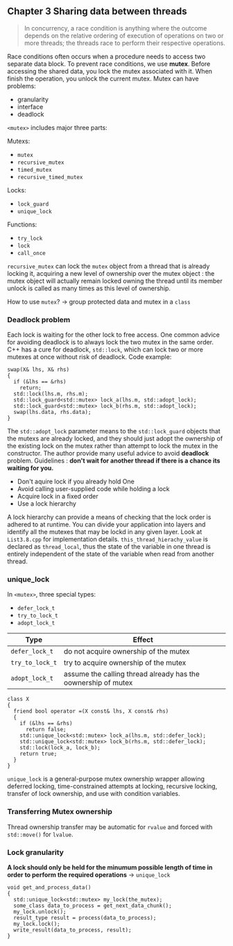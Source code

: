 ## Chapter 3 Sharing data between threads
> In concurrency, a race condition is anything where the outcome depends on the relative ordering of execution of operations on two or more threads; the threads race to perform their respective operations.

Race conditions often occurs when a procedure needs to access two separate data block. To prevent race conditions, we use **mutex**. Before accessing the shared data, you lock the mutex associated with it. When finish the operation, you unlock the current mutex.
Mutex can have problems:
- granularity
- interface
- deadlock

`<mutex>` includes major three parts:

Mutexs:
- `mutex`
- `recursive_mutex`
- `timed_mutex`
- `recursive_timed_mutex`

Locks:
- `lock_guard`
- `unique_lock`

Functions:
- `try_lock`
- `lock`
- `call_once`

`recursive_mutex` can lock the `mutex` object from a thread that is already locking it, acquiring a new level of ownership over the mutex object : the mutex object will actually remain locked owning the thread until its member unlock is called as many times as this level of ownership.

How to use `mutex`? -> group protected data and mutex in a `class`

### Deadlock problem
Each lock is waiting for the other lock to free access. One common advice for avoiding deadlock is to always lock the two mutex in the same order. C++ has a cure for deadlock, `std::lock`, which can lock two or more mutexes at once without risk of deadlock. Code example:

    swap(X& lhs, X& rhs)
    {
      if (&lhs == &rhs)
        return;
      std::lock(lhs.m, rhs.m);
      std::lock_guard<std::mutex> lock_a(lhs.m, std::adopt_lock);
      std::lock_guard<std::mutex> lock_b(rhs.m, std::adopt_lock);
      swap(lhs.data, rhs.data);
    }
The `std::adopt_lock` parameter means to the `std::lock_guard` objects that the mutexs are already locked, and they should just adopt the ownership of the existing lock on the mutex rather than attempt to lock the mutex in the constructor.
The author provide many useful advice to avoid **deadlock** problem. Guidelines : **don't wait for another thread if there is a chance its waiting for you.**

- Don't aquire lock if you already hold One
- Avoid calling user-supplied code while holding a lock
- Acquire lock in a fixed order
- Use a lock hierarchy

A lock hierarchy can provide a means of checking that the lock order is adhered to at runtime. You can divide your application into layers and identify all the mutexes that may be lockd in any given layer. Look at `List3.8.cpp` for implementation details. `this_thread_hierachy_value` is declared as `thread_local`, thus the state of the variable in one thread is entirely independent of the state of the variable when read from another thread.

### unique_lock
In `<mutex>`, three special types:
- `defer_lock_t`
- `try_to_lock_t`
- `adopt_lock_t`

Type | Effect
------|-------
`defer_lock_t` | do not acquire ownership of the mutex
`try_to_lock_t` | try to acquire ownership of the mutex
`adopt_lock_t` | assume the calling thread already has the oownership of mutex

    class X
    {
      friend bool operator =(X const& lhs, X const& rhs)
      {
        if (&lhs == &rhs)
          return false;
        std::unique_lock<std::mutex> lock_a(lhs.m, std::defer_lock);
        std::unique_lock<std::mutex> lock_b(rhs.m, std::defer_lock);
        std::lock(lock_a, lock_b);
        return true;
      }
    }
`unique_lock` is a general-purpose mutex ownership wrapper allowing deferred locking, time-constrained attempts at locking, recursive locking, transfer of lock ownership, and use with condition variables.

### Transferring Mutex ownership
Thread ownership transfer may be automatic for `rvalue` and forced with `std::move()` for `lvalue`.
### Lock granularity
**A lock should only be held for the minumum possible length of time in order to perform the required operations** -> `unique_lock`

    void get_and_process_data()
    {
      std::unique_lock<std::mutex> my_lock(the_mutex);
      some_class data_to_process = get_next_data_chunk();
      my_lock.unlock();
      result_type result = process(data_to_process);
      my_lock.lock();
      write_result(data_to_process, result);
    }
